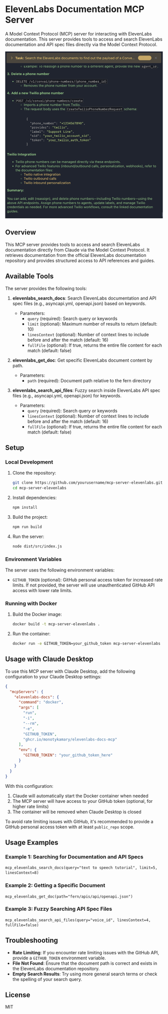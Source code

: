 # ElevenLabs Documentation MCP Server

A Model Context Protocol (MCP) server for interacting with ElevenLabs documentation. This server provides tools to access and search ElevenLabs documentation and API spec files directly via the Model Context Protocol.

![alt text](image.png)

## Overview

This MCP server provides tools to access and search ElevenLabs documentation directly from Claude via the Model Context Protocol. It retrieves documentation from the official ElevenLabs documentation repository and provides structured access to API references and guides.

## Available Tools

The server provides the following tools:

1. **elevenlabs_search_docs**: Search ElevenLabs documentation and API spec files (e.g., asyncapi.yml, openapi.json) based on keywords.
   - Parameters:
     - `query` (required): Search query or keywords
     - `limit` (optional): Maximum number of results to return (default: 10)
     - `linesContext` (optional): Number of context lines to include before and after the match (default: 16)
     - `fullFile` (optional): If true, returns the entire file content for each match (default: false)

2. **elevenlabs_get_doc**: Get specific ElevenLabs document content by path.
   - Parameters:
     - `path` (required): Document path relative to the fern directory

3. **elevenlabs_search_api_files**: Fuzzy search inside ElevenLabs API spec files (e.g., asyncapi.yml, openapi.json) for keywords.
   - Parameters:
     - `query` (required): Search query or keywords
     - `linesContext` (optional): Number of context lines to include before and after the match (default: 16)
     - `fullFile` (optional): If true, returns the entire file content for each match (default: false)

## Setup

### Local Development

1. Clone the repository:
   ```bash
   git clone https://github.com/yourusername/mcp-server-elevenlabs.git
   cd mcp-server-elevenlabs
   ```

2. Install dependencies:
   ```bash
   npm install
   ```

3. Build the project:
   ```bash
   npm run build
   ```

4. Run the server:
   ```bash
   node dist/src/index.js
   ```

### Environment Variables

The server uses the following environment variables:

- `GITHUB_TOKEN` (optional): GitHub personal access token for increased rate limits. If not provided, the server will use unauthenticated GitHub API access with lower rate limits.

### Running with Docker

1. Build the Docker image:
   ```bash
   docker build -t mcp-server-elevenlabs .
   ```

2. Run the container:
   ```bash
   docker run -e GITHUB_TOKEN=your_github_token mcp-server-elevenlabs
   ```

## Usage with Claude Desktop

To use this MCP server with Claude Desktop, add the following configuration to your Claude Desktop settings:

```json
{
  "mcpServers": {
    "elevenlabs-docs": {
      "command": "docker",
      "args": [
        "run",
        "-i",
        "--rm",
        "-e",
        "GITHUB_TOKEN",
        "ghcr.io/monotykamary/elevenlabs-docs-mcp"
      ],
      "env": {
        "GITHUB_TOKEN": "your_github_token_here"
      }
    }
  }
}
```

With this configuration:
1. Claude will automatically start the Docker container when needed
2. The MCP server will have access to your GitHub token (optional, for higher rate limits)
3. The container will be removed when Claude Desktop is closed

To avoid rate limiting issues with GitHub, it's recommended to provide a GitHub personal access token with at least `public_repo` scope.

## Usage Examples

### Example 1: Searching for Documentation and API Specs

```
mcp_elevenlabs_search_docs(query="text to speech tutorial", limit=5, linesContext=8)
```

### Example 2: Getting a Specific Document

```
mcp_elevenlabs_get_doc(path="fern/apis/api/openapi.json")
```

### Example 3: Fuzzy Searching API Spec Files

```
mcp_elevenlabs_search_api_files(query="voice_id", linesContext=4, fullFile=false)
```

## Troubleshooting

- **Rate Limiting**: If you encounter rate limiting issues with the GitHub API, provide a `GITHUB_TOKEN` environment variable.
- **File Not Found**: Ensure that the document path is correct and exists in the ElevenLabs documentation repository.
- **Empty Search Results**: Try using more general search terms or check the spelling of your search query.

## License

MIT
